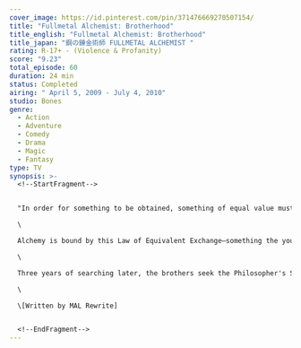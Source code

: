 ```yaml
---
cover_image: https://id.pinterest.com/pin/371476669270507154/
title: "Fullmetal Alchemist: Brotherhood"
title_english: "Fullmetal Alchemist: Brotherhood"
title_japan: "鋼の錬金術師 FULLMETAL ALCHEMIST "
rating: R-17+ - (Violence & Profanity)
score: "9.23"
total_episode: 60
duration: 24 min
status: Completed
airing: " April 5, 2009 - July 4, 2010"
studio: Bones
genre:
  - Action
  - Adventure
  - Comedy
  - Drama
  - Magic
  - Fantasy
type: TV
synopsis: >-
  <!--StartFragment-->


  "In order for something to be obtained, something of equal value must be lost."\

  \

  Alchemy is bound by this Law of Equivalent Exchange—something the young brothers Edward and Alphonse Elric only realize after attempting human transmutation: the one forbidden act of alchemy. They pay a terrible price for their transgression—Edward loses his left leg, Alphonse his physical body. It is only by the desperate sacrifice of Edward's right arm that he is able to affix Alphonse's soul to a suit of armor. Devastated and alone, it is the hope that they would both eventually return to their original bodies that gives Edward the inspiration to obtain metal limbs called "automail" and become a state alchemist, the Fullmetal Alchemist.\

  \

  Three years of searching later, the brothers seek the Philosopher's Stone, a mythical relic that allows an alchemist to overcome the Law of Equivalent Exchange. Even with military allies Colonel Roy Mustang, Lieutenant Riza Hawkeye, and Lieutenant Colonel Maes Hughes on their side, the brothers find themselves caught up in a nationwide conspiracy that leads them not only to the true nature of the elusive Philosopher's Stone, but their country's murky history as well. In between finding a serial killer and racing against time, Edward and Alphonse must ask themselves if what they are doing will make them human again... or take away their humanity.\

  \

  \[Written by MAL Rewrite]


  <!--EndFragment-->
---
```

